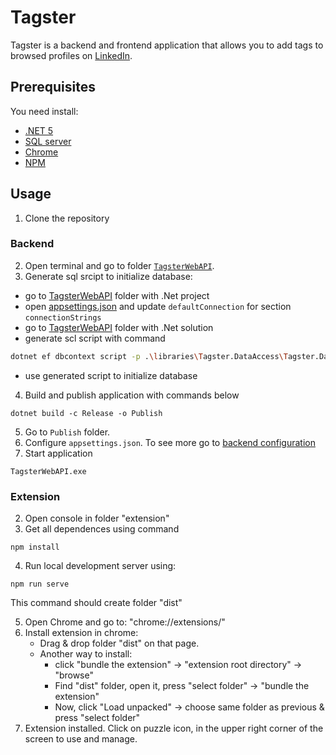 # Tagster

Tagster is a backend and frontend application that allows you to add tags to browsed profiles on [LinkedIn](https://www.linkedin.com).

## Prerequisites

You need install:

- [.NET 5](https://dotnet.microsoft.com/download/dotnet/5.0)
- [SQL server](https://www.microsoft.com/pl-pl/sql-server/sql-server-downloads)
- [Chrome](https://www.google.com/chrome)
- [NPM](https://nodejs.org/)

## Usage

1. Clone the repository

### Backend

2. Open terminal and go to folder [`TagsterWebAPI`](./TagsterWebAPI).
3. Generate sql srcipt to initialize database:

- go to [TagsterWebAPI](./TagsterWebAPI/src/TagsterWebAPI) folder with .Net project
- open [appsettings.json](./TagsterWebAPI/src/TagsterWebAPI/appsettings.json) and update `defaultConnection` for section `connectionStrings`
- go to [TagsterWebAPI](./TagsterWebAPI) folder with .Net solution
- generate scl script with command

```bash
dotnet ef dbcontext script -p .\libraries\Tagster.DataAccess\Tagster.DataAccess.csproj -s .\src\TagsterWebAPI\TagsterWebAPI.csproj -o script.sql
```

- use generated script to initialize database

4. Build and publish application with commands below

```shell
dotnet build -c Release -o Publish
```

5. Go to `Publish` folder.
6. Configure `appsettings.json`. To see more go to [backend configuration](./TagsterWebAPI/README.md)
7. Start application

```shell
TagsterWebAPI.exe
```

### Extension

2. Open console in folder "extension"
3. Get all dependences using command

```shell
npm install
```

4. Run local development server using:

```shell
npm run serve
```

This command should create folder "dist"

5. Open Chrome and go to: "chrome://extensions/"
6. Install extension in chrome:
   - Drag & drop folder "dist" on that page.
   - Another way to install:
     - click "bundle the extension" -> "extension root directory" -> "browse"
     - Find "dist" folder, open it, press "select folder" -> "bundle the extension"
     - Now, click "Load unpacked" -> choose same folder as previous & press "select folder"
7. Extension installed. Click on puzzle icon, in the upper right corner of the screen to use and manage.

